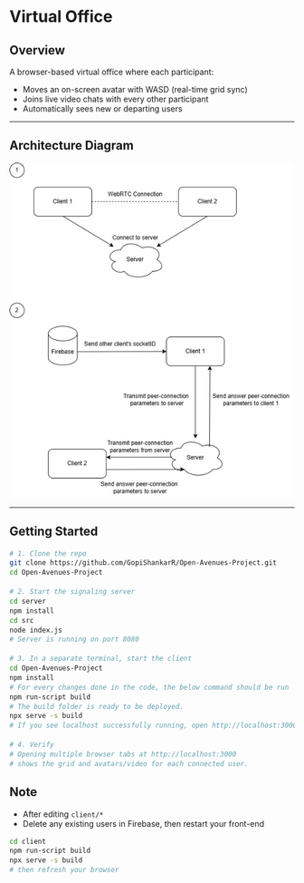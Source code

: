 # Virtual Office

## Overview

A browser-based virtual office where each participant:

- Moves an on-screen avatar with WASD (real-time grid sync)
- Joins live video chats with every other participant
- Automatically sees new or departing users

---

## Architecture Diagram

![Overall Architecture](image.jpg)

---


## Getting Started

```bash
# 1. Clone the repo
git clone https://github.com/GopiShankarR/Open-Avenues-Project.git
cd Open-Avenues-Project

# 2. Start the signaling server
cd server
npm install
cd src
node index.js
# Server is running on port 8080

# 3. In a separate terminal, start the client
cd Open-Avenues-Project
npm install
# For every changes done in the code, the below command should be run
npm run-script build
# The build folder is ready to be deployed.
npx serve -s build
# If you see localhost successfully running, open http://localhost:3000 in your browser

# 4. Verify
# Opening multiple browser tabs at http://localhost:3000
# shows the grid and avatars/video for each connected user.

```
## Note

- After editing `client/*`  
- Delete any existing users in Firebase, then restart your front-end

```bash
cd client
npm run-script build
npx serve -s build
# then refresh your browser